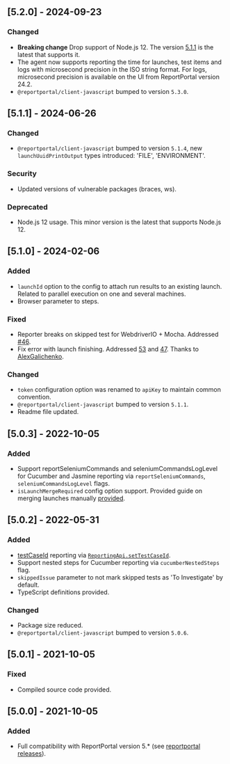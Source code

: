 
## [5.2.0] - 2024-09-23
### Changed
- **Breaking change** Drop support of Node.js 12. The version [5.1.1](https://github.com/reportportal/agent-js-webdriverio/releases/tag/v5.1.1) is the latest that supports it.
- The agent now supports reporting the time for launches, test items and logs with microsecond precision in the ISO string format.
For logs, microsecond precision is available on the UI from ReportPortal version 24.2.
- `@reportportal/client-javascript` bumped to version `5.3.0`.

## [5.1.1] - 2024-06-26
### Changed
- `@reportportal/client-javascript` bumped to version `5.1.4`, new `launchUuidPrintOutput` types introduced: 'FILE', 'ENVIRONMENT'.
### Security
- Updated versions of vulnerable packages (braces, ws).
### Deprecated
- Node.js 12 usage. This minor version is the latest that supports Node.js 12.

## [5.1.0] - 2024-02-06
### Added
- `launchId` option to the config to attach run results to an existing launch. Related to parallel execution on one and several machines.
- Browser parameter to steps.
### Fixed
- Reporter breaks on skipped test for WebdriverIO + Mocha. Addressed [#46](https://github.com/reportportal/agent-js-webdriverio/issues/46).
- Fix error with launch finishing. Addressed [53](https://github.com/reportportal/agent-js-webdriverio/issues/53) and [47](https://github.com/reportportal/agent-js-webdriverio/issues/47). Thanks to [AlexGalichenko](https://github.com/AlexGalichenko).
### Changed
- `token` configuration option was renamed to `apiKey` to maintain common convention.
- `@reportportal/client-javascript` bumped to version `5.1.1`.
- Readme file updated.

## [5.0.3] - 2022-10-05
### Added
- Support reportSeleniumCommands and seleniumCommandsLogLevel for Cucumber and Jasmine reporting via `reportSeleniumCommands`, `seleniumCommandsLogLevel` flags.
- `isLaunchMergeRequired` config option support. Provided guide on merging launches manually [provided](README.md#manual-merge-launches).

## [5.0.2] - 2022-05-31
### Added
- [testCaseId](https://reportportal.io/docs/Test-case-ID%3Ewhat-is-it-test-case-id) reporting via [`ReportingApi.setTestCaseId`](README.md#setTestCaseId).
- Support nested steps for Cucumber reporting via `cucumberNestedSteps` flag.
- `skippedIssue` parameter to not mark skipped tests as 'To Investigate' by default.
- TypeScript definitions provided.
### Changed
- Package size reduced.
- `@reportportal/client-javascript` bumped to version `5.0.6`.

## [5.0.1] - 2021-10-05
### Fixed
- Compiled source code provided.

## [5.0.0] - 2021-10-05
### Added
- Full compatibility with ReportPortal version 5.* (see [reportportal releases](https://github.com/reportportal/reportportal/releases)).
